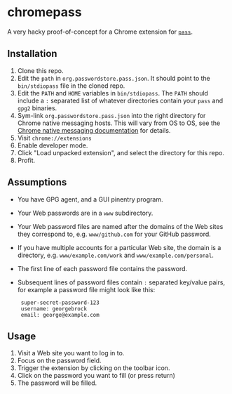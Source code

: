 # chromepass

A very hacky proof-of-concept for a Chrome extension for [`pass`][1].

[1]: http://www.passwordstore.org/


## Installation

1. Clone this repo.
2. Edit the `path` in `org.passwordstore.pass.json`. It should point to the
   `bin/stdiopass` file in the cloned repo.
3. Edit the `PATH` and `HOME` variables in `bin/stdiopass`. The `PATH` should
   include a `:` separated list of whatever directories contain your
   `pass` and `gpg2` binaries.
4. Sym-link `org.passwordstore.pass.json` into the right directory for Chrome
   native messaging hosts. This will vary from OS to OS, see the
   [Chrome native messaging documentation][2] for details.
5. Visit `chrome://extensions`
6. Enable developer mode.
7. Click "Load unpacked extension", and select the directory for this repo.
8. Profit.


[2]: https://developer.chrome.com/extensions/nativeMessaging#native-messaging-host-location


## Assumptions

* You have GPG agent, and a GUI pinentry program.
* Your Web passwords are in a `www` subdirectory.
* Your Web password files are named after the domains of the Web sites they
  correspond to, e.g. `www/github.com` for your GitHub password.
* If you have multiple accounts for a particular Web site, the domain is a
  directory, e.g. `www/example.com/work` and `www/example.com/personal`.
* The first line of each password file contains the password.
* Subsequent lines of password files contain `:` separated key/value pairs, for
  example a password file might look like this:

       super-secret-password-123
       username: georgebrock
       email: george@example.com

## Usage

1. Visit a Web site you want to log in to.
2. Focus on the password field.
3. Trigger the extension by clicking on the toolbar icon.
4. Click on the password you want to fill (or press return)
5. The password will be filled.
